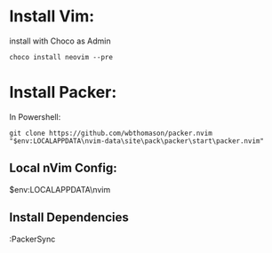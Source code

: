 # Install Vim:

install with Choco as Admin

```
choco install neovim --pre
```

# Install Packer:

In Powershell:

```
git clone https://github.com/wbthomason/packer.nvim "$env:LOCALAPPDATA\nvim-data\site\pack\packer\start\packer.nvim"
```

## Local nVim Config:

$env:LOCALAPPDATA\nvim

## Install Dependencies

:PackerSync
